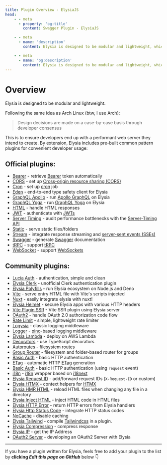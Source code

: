 ```yaml
---
title: Plugin Overview - ElysiaJS
head:
    - - meta
      - property: 'og:title'
        content: Swagger Plugin - ElysiaJS

    - - meta
      - name: 'description'
        content: Elysia is designed to be modular and lightweight, which is why Elysia includes pre-built plugins involving common patterns for convenient developer usage. Elysia is enhanced by community plugins which customize it even further.

    - - meta
      - name: 'og:description'
        content: Elysia is designed to be modular and lightweight, which is why Elysia includes pre-built plugins involving common patterns for convenient developer usage. Elysia is enhanced by community plugins which customize it even further.
---
```


# Overview
Elysia is designed to be modular and lightweight.

Following the same idea as Arch Linux (btw, I use Arch):

> Design decisions are made on a case-by-case basis through developer consensus

This is to ensure developers end up with a performant web server they intend to create. By extension, Elysia includes pre-built common pattern plugins for convenient developer usage:

## Official plugins:
- [Bearer](/plugins/bearer) - retrieve [Bearer](https://swagger.io/docs/specification/authentication/bearer-authentication/) token automatically
- [CORS](/plugins/cors) - set up [Cross-origin resource sharing (CORS)](https://developer.mozilla.org/en-US/docs/Web/HTTP/CORS)
- [Cron](/plugins/cron) - set up [cron](https://en.wikipedia.org/wiki/Cron) job
- [Eden](/plugins/eden/overview) - end-to-end type safety client for Elysia
- [GraphQL Apollo](/plugins/graphql-apollo) - run [Apollo GraphQL](https://www.apollographql.com/) on Elysia
- [GraphQL Yoga](/plugins/graphql-yoga) - run [GraphQL Yoga](https://github.com/dotansimha/graphql-yoga) on Elysia
- [HTML](/plugins/html) - handle HTML responses
- [JWT](/plugins/jwt) - authenticate with [JWTs](https://jwt.io/)
- [Server Timing](/plugins/server-timing) - audit performance bottlenecks with the [Server-Timing API](https://developer.mozilla.org/en-US/docs/Web/HTTP/Headers/Server-Timing)
- [Static](/plugins/static) - serve static files/folders
- [Stream](/plugins/stream) - integrate response streaming and [server-sent events (SSEs)](https://developer.mozilla.org/en-US/docs/Web/API/Server-sent_events)
- [Swagger](/plugins/swagger) - generate [Swagger](https://swagger.io/) documentation
- [tRPC](/plugins/trpc) - support [tRPC](https://trpc.io/)
- [WebSocket](/patterns/websocket) - support [WebSockets](https://developer.mozilla.org/en-US/docs/Web/API/WebSocket)

## Community plugins:
- [Lucia Auth](https://github.com/pilcrowOnPaper/lucia) - authentication, simple and clean
- [Elysia Clerk](https://github.com/wobsoriano/elysia-clerk) - unofficial Clerk authentication plugin
- [Elysia Polyfills](https://github.com/bogeychan/elysia-polyfills) - run Elysia ecosystem on Node.js and Deno
- [Vite](https://github.com/timnghg/elysia-vite) - serve entry HTML file with Vite's scripts injected
- [Nuxt](https://github.com/trylovetom/elysiajs-nuxt) - easily integrate elysia with nuxt!
- [Elysia Helmet](https://github.com/DevTobias/elysia-helmet) - secure Elysia apps with various HTTP headers
- [Vite Plugin SSR](https://github.com/timnghg/elysia-vite-plugin-ssr) - Vite SSR plugin using Elysia server
- [OAuth2](https://github.com/bogeychan/elysia-oauth2) - handle OAuth 2.0 authorization code flow
- [Rate Limit](https://github.com/rayriffy/elysia-rate-limit) - simple, lightweight rate limiter
- [Logysia](https://github.com/tristanisham/logysia) - classic logging middleware
- [Logger](https://github.com/bogeychan/elysia-logger) - [pino](https://github.com/pinojs/pino)-based logging middleware
- [Elysia Lambda](https://github.com/TotalTechGeek/elysia-lambda) - deploy on AWS Lambda
- [Decorators](https://github.com/gaurishhs/elysia-decorators) - use TypeScript decorators
- [Autoroutes](https://github.com/wobsoriano/elysia-autoroutes) - filesystem routes
- [Group Router](https://github.com/itsyoboieltr/elysia-group-router) - filesystem and folder-based router for groups
- [Basic Auth](https://github.com/itsyoboieltr/elysia-basic-auth) - basic HTTP authentication
- [ETag](https://github.com/bogeychan/elysia-etag) - automatic HTTP [ETag](https://developer.mozilla.org/en-US/docs/Web/HTTP/Headers/ETag) generation
- [Basic Auth](https://github.com/eelkevdbos/elysia-basic-auth) - basic HTTP authentication (using `request` event)
- [i18n](https://github.com/eelkevdbos/elysia-i18next) - [i18n](https://developer.mozilla.org/en-US/docs/Mozilla/Add-ons/WebExtensions/API/i18n) wrapper based on [i18next](https://www.i18next.com/)
- [Elysia Request ID](https://github.com/gtramontina/elysia-requestid) - add/forward request IDs (`X-Request-ID` or custom)
- [Elysia HTMX](https://github.com/gtramontina/elysia-htmx) - context helpers for [HTMX](https://htmx.org/)
- [Elysia HMR HTML](https://github.com/gtrabanco/elysia-hmr-html) - reload HTML files when changing any file in a directory
- [Elysia Inject HTML](https://github.com/gtrabanco/elysia-inject-html) - inject HTML code in HTML files
- [Elysia HTTP Error](https://github.com/yfrans/elysia-http-error) - return HTTP errors from Elysia handlers
- [Elysia Http Status Code](https://github.com/sylvain12/elysia-http-status-code) - integrate HTTP status codes
- [NoCache](https://github.com/gaurishhs/elysia-nocache) - disable caching
- [Elysia Tailwind](https://github.com/gtramontina/elysia-tailwind) - compile [Tailwindcss](https://tailwindcss.com/) in a plugin.
- [Elysia Compression](https://github.com/gusb3ll/elysia-compression) - compress response
- [Elysia IP](https://github.com/gaurishhs/elysia-ip) - get the IP Address
- [OAuth2 Server](https://github.com/myazarc/elysia-oauth2-server) - developing an OAuth2 Server with Elysia
---

If you have a plugin written for Elysia, feels free to add your plugin to the list by **clicking <i>Edit this page on GitHub</i>** below 👇

